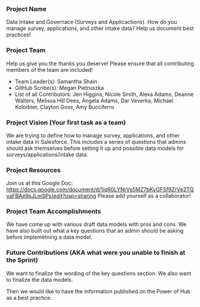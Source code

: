 ### Project Name
Data Intake and Governace (Surveys and Applicactions).
How do you manage survey, applications, and other intake data?  Help us document best practices!

### Project Team
Help us give you the thanks you deserve! Please ensure that all contributing members of the team are included!
* Team Leader(s): Samantha Shain
* GitHub Scribe(s): Megan Pietruszka
* List of all Contributors: 
Jen Higgins, 
Nicole Smith, 
Alexa Adams, 
Deanne Walters, 
Melissa Hill Dees, 
Angela Adams, 
Dar Veverka, 
Michael Kolodner, 
Clayton Goss, 
Amy Bucciferro

### Project Vision (Your first task as a team)

We are trying to define how to manage survey, applications, and other intake data in Salesforce. This includes a series of questions that admins should ask themselves before setting it up and possible data models for surveys/applications/intake data.

### Project Resources
Join us at this Google Doc:  https://docs.google.com/document/d/1iqR0LYNrVs5MZ7bKvGFSf9ZrVe2TQyaFBAe9sJLmSPs/edit?usp=sharing
Please add yourself as a collaborator!

### Project Team Accomplishments
We have come up with various draft data models with pros and cons. We have also built out what a key questions that an admin should be asking before implemetning a data model.

### Future Contributions (AKA what were you unable to finish at the Sprint)
We want to finalize the wording of the key questions section. We also want to finalize the data models.

Then we would like to have the information published on the Power of Hub as a best practice.
